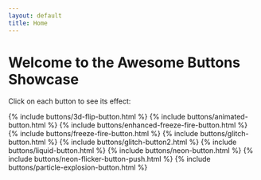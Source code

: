 ```yaml
---
layout: default
title: Home
---
```


# Welcome to the Awesome Buttons Showcase

Click on each button to see its effect:

{% include buttons/3d-flip-button.html %}
{% include buttons/animated-button.html %}
{% include buttons/enhanced-freeze-fire-button.html %}
{% include buttons/freeze-fire-button.html %}
{% include buttons/glitch-button.html %}
{% include buttons/glitch-button2.html %}
{% include buttons/liquid-button.html %}
{% include buttons/neon-button.html %}
{% include buttons/neon-flicker-button-push.html %}
{% include buttons/particle-explosion-button.html %}
